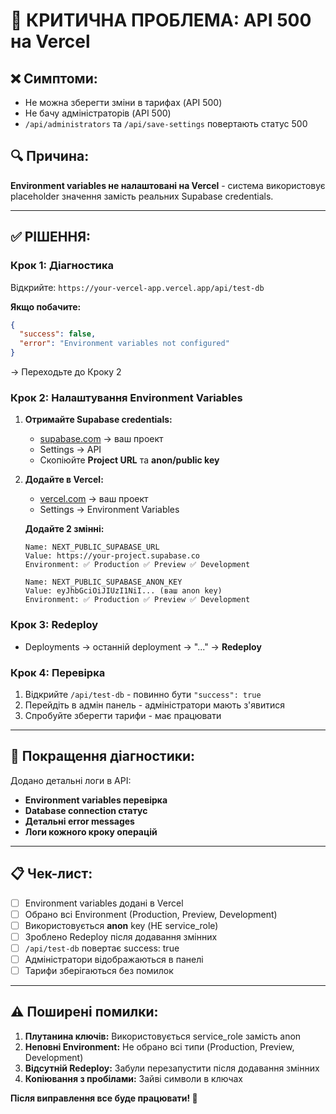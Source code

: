 # 🚨 КРИТИЧНА ПРОБЛЕМА: API 500 на Vercel

## ❌ **Симптоми:**
- Не можна зберегти зміни в тарифах (API 500)
- Не бачу адміністраторів (API 500)
- `/api/administrators` та `/api/save-settings` повертають статус 500

## 🔍 **Причина:**
**Environment variables не налаштовані на Vercel** - система використовує placeholder значення замість реальних Supabase credentials.

---

## ✅ **РІШЕННЯ:**

### **Крок 1: Діагностика**
Відкрийте: `https://your-vercel-app.vercel.app/api/test-db`

**Якщо побачите:**
```json
{
  "success": false,
  "error": "Environment variables not configured"
}
```
→ Переходьте до Кроку 2

### **Крок 2: Налаштування Environment Variables**

1. **Отримайте Supabase credentials:**
   - [supabase.com](https://supabase.com) → ваш проект
   - Settings → API
   - Скопіюйте **Project URL** та **anon/public key**

2. **Додайте в Vercel:**
   - [vercel.com](https://vercel.com) → ваш проект
   - Settings → Environment Variables
   
   **Додайте 2 змінні:**
   ```
   Name: NEXT_PUBLIC_SUPABASE_URL
   Value: https://your-project.supabase.co
   Environment: ✅ Production ✅ Preview ✅ Development
   
   Name: NEXT_PUBLIC_SUPABASE_ANON_KEY  
   Value: eyJhbGciOiJIUzI1NiI... (ваш anon key)
   Environment: ✅ Production ✅ Preview ✅ Development
   ```

### **Крок 3: Redeploy**
- Deployments → останній deployment → "..." → **Redeploy**

### **Крок 4: Перевірка**
1. Відкрийте `/api/test-db` - повинно бути `"success": true`
2. Перейдіть в адмін панель - адміністратори мають з'явитися
3. Спробуйте зберегти тарифи - має працювати

---

## 🔧 **Покращення діагностики:**

Додано детальні логи в API:
- **Environment variables перевірка**
- **Database connection статус**  
- **Детальні error messages**
- **Логи кожного кроку операцій**

---

## 📋 **Чек-лист:**

- [ ] Environment variables додані в Vercel
- [ ] Обрано всі Environment (Production, Preview, Development)  
- [ ] Використовується **anon** key (НЕ service_role)
- [ ] Зроблено Redeploy після додавання змінних
- [ ] `/api/test-db` повертає success: true
- [ ] Адміністратори відображаються в панелі
- [ ] Тарифи зберігаються без помилок

---

## ⚠️ **Поширені помилки:**

1. **Плутанина ключів:** Використовується service_role замість anon
2. **Неповні Environment:** Не обрано всі типи (Production, Preview, Development)
3. **Відсутній Redeploy:** Забули перезапустити після додавання змінних
4. **Копіювання з пробілами:** Зайві символи в ключах

**Після виправлення все буде працювати! 🎯**
